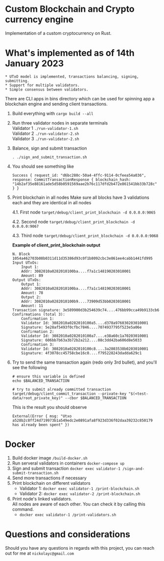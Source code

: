# Custom Blockchain and Crypto currency engine
Implementation of a custom cryptocurrency on Rust.

# What's implemented as of 14th January 2023
    * UTxO model is implemented, transactions balancing, signing, submitting.
    * Support for multiple validators.
    * Simple consensus between validators.

There are CLI apps in bins directory which can be used for spinning app a blockchain engine and sending client transactions.

1. Build everything with ```cargo build --all```

2. Run three validator nodes in separate terminals \
Validator 1 `./run-validator-1.sh` \
Validator 2 `./run-validator-2.sh` \
Validator 3 `./run-validator-2.sh`

1. Balance, sign and submit transaction
    ```
    . ./sign_and_submit_transaction.sh
    ```
2. You should see something like 
    ```
    Success { request_id: "d6bc280c-50a4-4ffc-9114-0cfeea54a036", response: CommitTransactionResponse { blockchain_hash: "14b2af35e88161ade5d58b0591569aae2b76c117dfd2b472e861541bb33b728c" } }
    ```

3. Print blockchain in all nodes
Make sure all blocks have 3 validations each and they are identical in all nodes

    4.1. First node `target/debug/client_print_blockchain -d 0.0.0.0:9065`

    4.2. Second node `target/debug/client_print_blockchain -d 0.0.0.0:9067`

    4.3. Third node `target/debug/client_print_blockchain -d 0.0.0.0:9068`

    **Example of client_print_blockchain output**

    ```
    N. Block 1054a462703b08b0311d11d35386d93c0f1b8092cbc3e861ee4cabb1441fd995
    Input UTxOs:
        Input 1:
        Addr: 3082010a0282010100ba....f7a1c148190203010001
        Amount: 89
    Output UTxOs:
        Output 1:
        Addr: 3082010a0282010100ba....f7a1c148190203010001
        Amount: 78
        Output 2:
        Addr: 3082010a0282010100b9....73909d53bb0203010001
        Amount: 11
    Transaction signature: 3e589900d3b254639c74....476bb99cca49b9133cb6
    Confirmations (total 3):
        Confirmation 1:
        Validator Id: 3082010a0282010100a5....d378a976030203010001
        Signature: 5e28af5493f0cfbc7846....7074937795f523e5a06e
        Confirmation 2:
        Validator Id: 3082010a0282010100a7....e38a60c1a70203010001
        Signature: 606bb7b63a3b72b2a212....08c3dd42ba606d8e5033
        Confirmation 3:
        Validator Id: 3082010a0282010100c8....3a2803538b0203010001
        Signature: 4f3078cc45758cbe16c0....f795228243dadda629c1
    ```

1. Try to send the same transaction again (redo only 3rd bullet), and you'll see the following
    ```
    # ensure this variable is defined
    echo $BALANCED_TRANSACTION

    # try to submit already committed transaction
    target/debug/client_commit_transaction --private-key "$(<test-data/root_private_key)" --cbor $BALANCED_TRANSACTION
    ```

    This is the result you should observe
    ```
    External(Error { msg: "Utxo a528b2c8ff24d719973b1a549edc2e0891afa8f923d336f02daa39232c850179 has already been spent" })
    ```

# Docker
1. Build docker image
   `/build-docker.sh`
2. Run serveral validators in containers
   `docker-compose up`
3. Sign and submit transaction
   `docker exec validator-1 /sign-and-submit-transaction.sh`
4. Send more transactions if necessary
5. Print blockchain on different validators
    * Validator 1: `docker exec validator-1 /print-blockchain.sh`
    * Validator 2: `docker exec validator-2 /print-blockchain.sh`
6. Print node's linked validators. \
    All nodes are aware of each other. You can check it by calling this command.
    * `docker exec validator-1 /print-validators.sh`
    

# Questions and considerations
Should you have any questions in regards with this project, you can reach out for me at `nickolayc@gmail.com`
